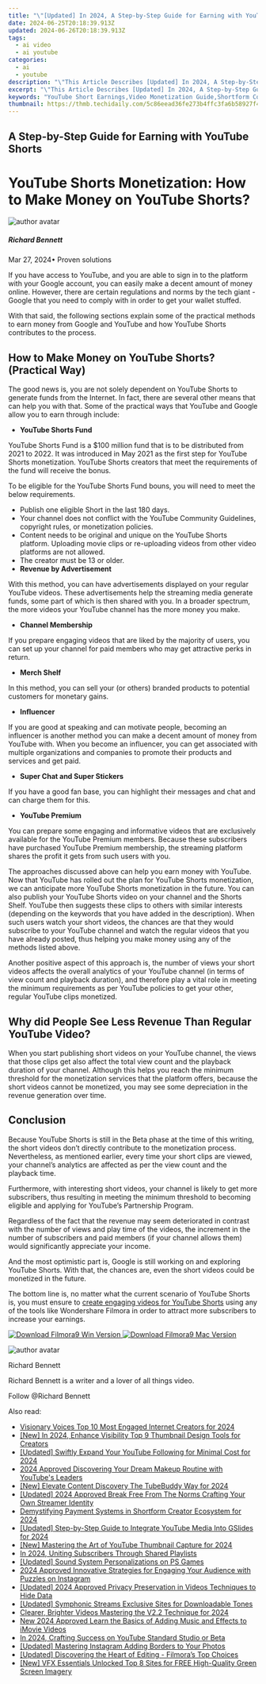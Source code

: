 ```yaml
---
title: "\"[Updated] In 2024, A Step-by-Step Guide for Earning with YouTube Shorts\""
date: 2024-06-25T20:18:39.913Z
updated: 2024-06-26T20:18:39.913Z
tags:
  - ai video
  - ai youtube
categories:
  - ai
  - youtube
description: "\"This Article Describes [Updated] In 2024, A Step-by-Step Guide for Earning with YouTube Shorts\""
excerpt: "\"This Article Describes [Updated] In 2024, A Step-by-Step Guide for Earning with YouTube Shorts\""
keywords: "YouTube Short Earnings,Video Monetization Guide,Shortform Content Profit,Earning on Social Media,Digital Ad Revenue Shorts,YouTube Income Strategies,Making Money with Videos"
thumbnail: https://thmb.techidaily.com/5c86eead36fe273b4ffc3fa6b58927f405a2b86a9e9fd87736937318bdb673f7.jpg
---
```


## A Step-by-Step Guide for Earning with YouTube Shorts

# YouTube Shorts Monetization: How to Make Money on YouTube Shorts?

![author avatar](https://images.wondershare.com/filmora/article-images/richard-bennett.jpg)

##### Richard Bennett

 Mar 27, 2024• Proven solutions

If you have access to YouTube, and you are able to sign in to the platform with your Google account, you can easily make a decent amount of money online. However, there are certain regulations and norms by the tech giant - Google that you need to comply with in order to get your wallet stuffed.

With that said, the following sections explain some of the practical methods to earn money from Google and YouTube and how YouTube Shorts contributes to the process.

## How to Make Money on YouTube Shorts? (Practical Way)

The good news is, you are not solely dependent on YouTube Shorts to generate funds from the Internet. In fact, there are several other means that can help you with that. Some of the practical ways that YouTube and Google allow you to earn through include:

* **YouTube Shorts Fund**

YouTube Shorts Fund is a $100 million fund that is to be distributed from 2021 to 2022\. It was introduced in May 2021 as the first step for YouTube Shorts monetization. YouTube Shorts creators that meet the requirements of the fund will receive the bonus.

To be eligible for the YouTube Shorts Fund bouns, you will need to meet the below requirements.

* Publish one eligible Short in the last 180 days.
* Your channel does not conflict with the YouTube Community Guidelines, copyright rules, or monetization policies.
* Content needs to be original and unique on the YouTube Shorts platform. Uploading movie clips or re-uploading videos from other video platforms are not allowed.
* The creator must be 13 or older.
* **Revenue by Advertisement**

With this method, you can have advertisements displayed on your regular YouTube videos. These advertisements help the streaming media generate funds, some part of which is then shared with you. In a broader spectrum, the more videos your YouTube channel has the more money you make.

* **Channel Membership**

If you prepare engaging videos that are liked by the majority of users, you can set up your channel for paid members who may get attractive perks in return.

* **Merch Shelf**

In this method, you can sell your (or others) branded products to potential customers for monetary gains.

* **Influencer**

If you are good at speaking and can motivate people, becoming an influencer is another method you can make a decent amount of money from YouTube with. When you become an influencer, you can get associated with multiple organizations and companies to promote their products and services and get paid.

* **Super Chat and Super Stickers**

If you have a good fan base, you can highlight their messages and chat and can charge them for this.

* **YouTube Premium**

You can prepare some engaging and informative videos that are exclusively available for the YouTube Premium members. Because these subscribers have purchased YouTube Premium membership, the streaming platform shares the profit it gets from such users with you.

The approaches discussed above can help you earn money with YouTube. Now that YouTube has rolled out the plan for YouTube Shorts monetization, we can anticipate more YouTube Shorts monetization in the future. You can also publish your YouTube Shorts video on your channel and the Shorts Shelf. YouTube then suggests these clips to others with similar interests (depending on the keywords that you have added in the description). When such users watch your short videos, the chances are that they would subscribe to your YouTube channel and watch the regular videos that you have already posted, thus helping you make money using any of the methods listed above.

Another positive aspect of this approach is, the number of views your short videos affects the overall analytics of your YouTube channel (in terms of view count and playback duration), and therefore play a vital role in meeting the minimum requirements as per YouTube policies to get your other, regular YouTube clips monetized.

## Why did People See Less Revenue Than Regular YouTube Video?

When you start publishing short videos on your YouTube channel, the views that those clips get also affect the total view count and the playback duration of your channel. Although this helps you reach the minimum threshold for the monetization services that the platform offers, because the short videos cannot be monetized, you may see some depreciation in the revenue generation over time.

## Conclusion

Because YouTube Shorts is still in the Beta phase at the time of this writing, the short videos don’t directly contribute to the monetization process. Nevertheless, as mentioned earlier, every time your short clips are viewed, your channel’s analytics are affected as per the view count and the playback time.

Furthermore, with interesting short videos, your channel is likely to get more subscribers, thus resulting in meeting the minimum threshold to becoming eligible and applying for YouTube’s Partnership Program.

Regardless of the fact that the revenue may seem deteriorated in contrast with the number of views and play time of the videos, the increment in the number of subscribers and paid members (if your channel allows them) would significantly appreciate your income.

And the most optimistic part is, Google is still working on and exploring YouTube Shorts. With that, the chances are, even the short videos could be monetized in the future.

The bottom line is, no matter what the current scenario of YouTube Shorts is, you must ensure to [create engaging videos for YouTube Shorts](https://tools.techidaily.com/wondershare/filmora/download/) using any of the tools like Wondershare Filmora in order to attract more subscribers to increase your earnings.

[![Download Filmora9 Win Version](https://images.wondershare.com/filmora/guide/download-btn-win.jpg) ](https://tools.techidaily.com/wondershare/filmora/download/) [![Download Filmora9 Mac Version](https://images.wondershare.com/filmora/guide/download-btn-mac.jpg) ](https://tools.techidaily.com/wondershare/filmora/download/)

![author avatar](https://images.wondershare.com/filmora/article-images/richard-bennett.jpg)

Richard Bennett

Richard Bennett is a writer and a lover of all things video.

Follow @Richard Bennett


<ins class="adsbygoogle"
     style="display:block"
     data-ad-format="autorelaxed"
     data-ad-client="ca-pub-7571918770474297"
     data-ad-slot="1223367746"></ins>



<ins class="adsbygoogle"
     style="display:block"
     data-ad-client="ca-pub-7571918770474297"
     data-ad-slot="8358498916"
     data-ad-format="auto"
     data-full-width-responsive="true"></ins>

<span class="atpl-alsoreadstyle">Also read:</span>
<div><ul>
<li><a href="https://youtube-blog.techidaily.com/nary-voices-top-10-most-engaged-internet-creators-for-2024/"><u>Visionary Voices  Top 10 Most Engaged Internet Creators for 2024</u></a></li>
<li><a href="https://youtube-blog.techidaily.com/n-2024-enhance-visibility-top-9-thumbnail-design-tools-for-creators/"><u>[New] In 2024, Enhance Visibility  Top 9 Thumbnail Design Tools for Creators</u></a></li>
<li><a href="https://youtube-blog.techidaily.com/ed-swiftly-expand-your-youtube-following-for-minimal-cost-for-2024/"><u>[Updated] Swiftly Expand Your YouTube Following for Minimal Cost for 2024</u></a></li>
<li><a href="https://youtube-blog.techidaily.com/approved-discovering-your-dream-makeup-routine-with-youtubes-leaders/"><u>2024 Approved  Discovering Your Dream Makeup Routine with YouTube's Leaders</u></a></li>
<li><a href="https://youtube-blog.techidaily.com/levate-content-discovery-the-tubebuddy-way-for-2024/"><u>[New] Elevate Content Discovery  The TubeBuddy Way for 2024</u></a></li>
<li><a href="https://youtube-blog.techidaily.com/ed-2024-approved-break-free-from-the-norms-crafting-your-own-streamer-identity/"><u>[Updated] 2024 Approved  Break Free From The Norms  Crafting Your Own Streamer Identity</u></a></li>
<li><a href="https://youtube-blog.techidaily.com/tifying-payment-systems-in-shortform-creator-ecosystem-for-2024/"><u>Demystifying Payment Systems in Shortform Creator Ecosystem for 2024</u></a></li>
<li><a href="https://youtube-blog.techidaily.com/ed-step-by-step-guide-to-integrate-youtube-media-into-gslides-for-2024/"><u>[Updated] Step-by-Step Guide to Integrate YouTube Media Into GSlides for 2024</u></a></li>
<li><a href="https://youtube-blog.techidaily.com/astering-the-art-of-youtube-thumbnail-capture-for-2024/"><u>[New] Mastering the Art of YouTube Thumbnail Capture for 2024</u></a></li>
<li><a href="https://youtube-blog.techidaily.com/24-uniting-subscribers-through-shared-playlists/"><u>In 2024, Uniting Subscribers Through Shared Playlists</u></a></li>
<li><a href="https://extra-support.techidaily.com/updated-sound-system-personalizations-on-ps-games/"><u>[Updated] Sound System Personalizations on PS Games</u></a></li>
<li><a href="https://instagram-videos.techidaily.com/2024-approved-innovative-strategies-for-engaging-your-audience-with-puzzles-on-instagram/"><u>2024 Approved  Innovative Strategies for Engaging Your Audience with Puzzles on Instagram</u></a></li>
<li><a href="https://screen-sharing-recording.techidaily.com/updated-2024-approved-privacy-preservation-in-videos-techniques-to-hide-data/"><u>[Updated] 2024 Approved  Privacy Preservation in Videos  Techniques to Hide Data</u></a></li>
<li><a href="https://some-guidance.techidaily.com/updated-symphonic-streams-exclusive-sites-for-downloadable-tones/"><u>[Updated] Symphonic Streams  Exclusive Sites for Downloadable Tones</u></a></li>
<li><a href="https://extra-tips.techidaily.com/clearer-brighter-videos-mastering-the-v22-technique-for-2024/"><u>Clearer, Brighter Videos  Mastering the V2.2 Technique for 2024</u></a></li>
<li><a href="https://voice-adjusting.techidaily.com/new-2024-approved-learn-the-basics-of-adding-music-and-effects-to-imovie-videos/"><u>New 2024 Approved Learn the Basics of Adding Music and Effects to iMovie Videos</u></a></li>
<li><a href="https://youtube-videos.techidaily.com/in-2024-crafting-success-on-youtube-standard-studio-or-beta/"><u>In 2024, Crafting Success on YouTube  Standard Studio or Beta</u></a></li>
<li><a href="https://instagram-clips.techidaily.com/updated-mastering-instagram-adding-borders-to-your-photos/"><u>[Updated] Mastering Instagram  Adding Borders to Your Photos</u></a></li>
<li><a href="https://article-files.techidaily.com/updated-discovering-the-heart-of-editing-filmoras-top-choices/"><u>[Updated] Discovering the Heart of Editing - Filmora’s Top Choices</u></a></li>
<li><a href="https://facebook-record-videos.techidaily.com/new-vfx-essentials-unlocked-top-8-sites-for-free-high-quality-green-screen-imagery/"><u>[New] VFX Essentials Unlocked  Top 8 Sites for FREE High-Quality Green Screen Imagery</u></a></li>
</ul></div>
